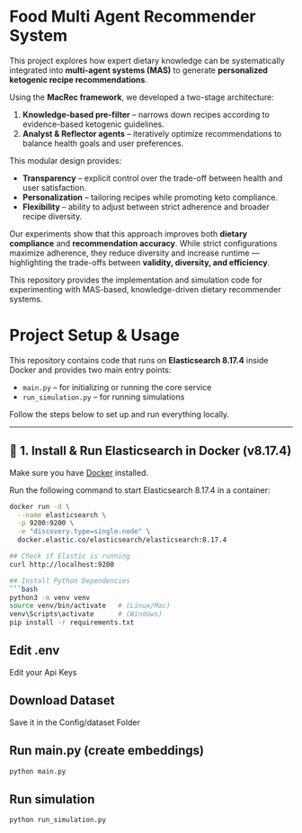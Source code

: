 # Food Multi Agent Recommender System
This project explores how expert dietary knowledge can be systematically integrated into **multi-agent systems (MAS)** to generate **personalized ketogenic recipe recommendations**.  

Using the **MacRec framework**, we developed a two-stage architecture:
1. **Knowledge-based pre-filter** – narrows down recipes according to evidence-based ketogenic guidelines.
2. **Analyst & Reflector agents** – iteratively optimize recommendations to balance health goals and user preferences.

This modular design provides:
- **Transparency** – explicit control over the trade-off between health and user satisfaction.
- **Personalization** – tailoring recipes while promoting keto compliance.
- **Flexibility** – ability to adjust between strict adherence and broader recipe diversity.

Our experiments show that this approach improves both **dietary compliance** and **recommendation accuracy**. While strict configurations maximize adherence, they reduce diversity and increase runtime — highlighting the trade-offs between **validity, diversity, and efficiency**.

This repository provides the implementation and simulation code for experimenting with MAS-based, knowledge-driven dietary recommender systems.

# Project Setup & Usage

This repository contains code that runs on **Elasticsearch 8.17.4** inside Docker and provides two main entry points:  
- `main.py` – for initializing or running the core service  
- `run_simulation.py` – for running simulations  

Follow the steps below to set up and run everything locally.

---

## 🐳 1. Install & Run Elasticsearch in Docker (v8.17.4)

Make sure you have [Docker](https://docs.docker.com/get-docker/) installed.

Run the following command to start Elasticsearch 8.17.4 in a container:

```bash
docker run -d \
  --name elasticsearch \
  -p 9200:9200 \
  -e "discovery.type=single-node" \
  docker.elastic.co/elasticsearch/elasticsearch:8.17.4

## Check if Elastic is running
curl http://localhost:9200

## Install Python Dependencies
```bash
python3 -m venv venv
source venv/bin/activate   # (Linux/Mac)
venv\Scripts\activate      # (Windows)
pip install -r requirements.txt
```
## Edit .env
Edit your Api Keys

## Download Dataset
Save it in the Config/dataset Folder

## Run main.py (create embeddings)
```bash
python main.py
```

## Run simulation
```bash
python run_simulation.py
```
